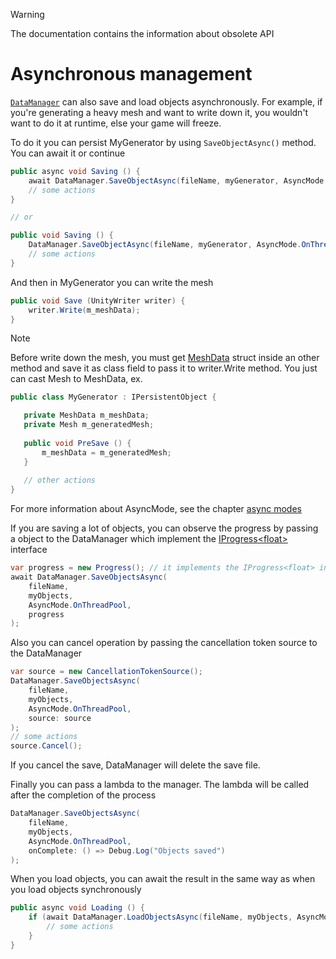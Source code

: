 ﻿> [!WARNING]
> The documentation contains the information about
> obsolete API

# Asynchronous management

[`DataManager`](../../api/SaveSystem.DataManager.yml) 
can also save and load objects asynchronously. For example,
if you're generating a heavy mesh and want to write down it, 
you wouldn't want to do it at runtime, else your game 
will freeze.

To do it you can persist MyGenerator by using
`SaveObjectAsync()` method. You can await it or continue

```csharp
public async void Saving () {
    await DataManager.SaveObjectAsync(fileName, myGenerator, AsyncMode.OnThreadPool);
    // some actions
}

// or

public void Saving () {
    DataManager.SaveObjectAsync(fileName, myGenerator, AsyncMode.OnThreadPool);
    // some actions
}
```

And then in MyGenerator you can write the mesh

```csharp
public void Save (UnityWriter writer) {
    writer.Write(m_meshData);
}
```

> [!NOTE]
> Before write down the mesh, you must get [MeshData](../../api/SaveSystem.MeshData.yml) 
> struct inside an other method and save it as class 
> field to pass it to writer.Write method. You just 
> can cast Mesh to MeshData, ex.
> ```csharp
> public class MyGenerator : IPersistentObject {
>
>    private MeshData m_meshData;
>    private Mesh m_generatedMesh;
>    
>    public void PreSave () {
>        m_meshData = m_generatedMesh;
>    }
>    
>    // other actions
> }
> ```

For more information about AsyncMode, see the chapter 
[async modes](async-modes.md)

If you are saving a lot of objects, you can observe 
the progress by passing a object to the DataManager 
which implement the 
[IProgress<float\>](https://learn.microsoft.com/en-us/dotnet/api/system.iprogress-1?view=net-7.0) 
interface

```csharp
var progress = new Progress(); // it implements the IProgress<float> interface
await DataManager.SaveObjectsAsync(
    fileName,
    myObjects,
    AsyncMode.OnThreadPool,
    progress
);
```

Also you can cancel operation by passing the 
cancellation token source to the DataManager

```csharp
var source = new CancellationTokenSource();
DataManager.SaveObjectsAsync(
    fileName,
    myObjects,
    AsyncMode.OnThreadPool,
    source: source
);
// some actions
source.Cancel();
```

If you cancel the save, DataManager will delete the 
save file.

Finally you can pass a lambda to the manager. 
The lambda will be called after the completion of 
the process

```csharp
DataManager.SaveObjectsAsync(
    fileName,
    myObjects,
    AsyncMode.OnThreadPool,
    onComplete: () => Debug.Log("Objects saved")
);
```

When you load objects, you can await the result in 
the same way as when you load objects synchronously

```csharp
public async void Loading () {
    if (await DataManager.LoadObjectsAsync(fileName, myObjects, AsyncMode.OnThreadPool)) {
        // some actions
    }
}
```
